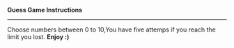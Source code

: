 **Guess Game Instructions**
<hr>

Choose numbers between 0 to 10,You have five attemps if you reach the limit you lost. **Enjoy :)**

